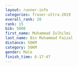```yaml
---
layout: runner-info 
categories: fraser-ultra-2019 
overall_rank: 20
rank: 15
bib: 5008
first_name: Muhammad Zulhilmi
last_name: Bin Muhammad Faizal
distance: 50KM
category: 50KM
gender: Male
finish_time: 6-17-47
---
```


